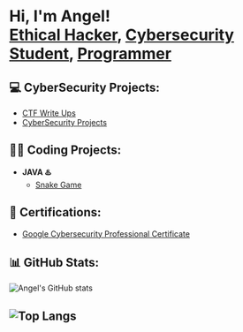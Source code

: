 <h1>Hi, I'm Angel! <br/><a href="https://tryhackme.com/r/p/zerodayblitz">Ethical Hacker</a>, <a href="https://www.linkedin.com/in/angel-santiago-b36295295/">Cybersecurity Student</a>, <a href="https://github.com/zerodayblitz">Programmer</a></h1>

<h2>💻 CyberSecurity Projects:</h2>

- [CTF Write Ups](https://github.com/zerodayblitz/CTF-writeups)
- [CyberSecurity Projects](https://github.com/zerodayblitz/Cyber-Sec-Projects)
 
<h2>👨‍💻 Coding Projects:</h2>

- <b>JAVA ♨️</b>
  - [Snake Game](https://github.com/zerodayblitz/snakeGame/tree/main)

<h2>📄 Certifications:</h2>

  - [Google Cybersecurity Professional Certificate](https://coursera.org/share/265a2098281ffa4ab7ce16255ac51a03)

<h2>📊 GitHub Stats:</h2>

![Angel's GitHub stats](https://github-readme-stats.vercel.app/api?username=zerodayblitz&show_icons=true&theme=blue_navy)

![Top Langs](https://github-readme-stats.vercel.app/api/top-langs/?username=zerodayblitz&layout=compact&theme=blue_navy)
---
